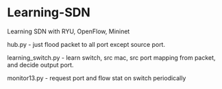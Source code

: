 # Learning-SDN
Learning SDN with RYU, OpenFlow, Mininet

hub.py - just flood packet to all port except source port.

learning_switch.py - learn switch, src mac, src port mapping from packet, and decide output port.

monitor13.py - request port and flow stat on switch periodically
